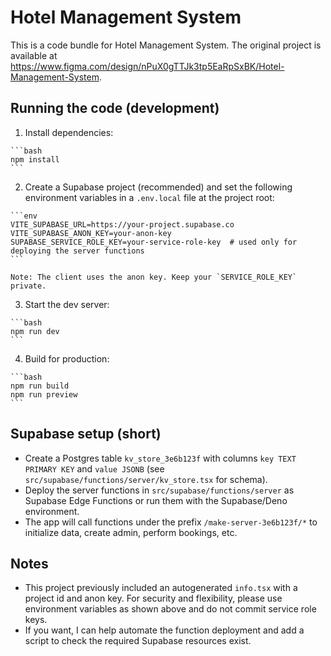 
  # Hotel Management System

  This is a code bundle for Hotel Management System. The original project is available at https://www.figma.com/design/nPuX0gTTJk3tp5EaRpSxBK/Hotel-Management-System.

  ## Running the code (development)

  1. Install dependencies:

    ```bash
    npm install
    ```

  2. Create a Supabase project (recommended) and set the following environment variables in a `.env.local` file at the project root:

    ```env
    VITE_SUPABASE_URL=https://your-project.supabase.co
    VITE_SUPABASE_ANON_KEY=your-anon-key
    SUPABASE_SERVICE_ROLE_KEY=your-service-role-key  # used only for deploying the server functions
    ```

    Note: The client uses the anon key. Keep your `SERVICE_ROLE_KEY` private.

  3. Start the dev server:

    ```bash
    npm run dev
    ```

  4. Build for production:

    ```bash
    npm run build
    npm run preview
    ```

  ## Supabase setup (short)
  - Create a Postgres table `kv_store_3e6b123f` with columns `key TEXT PRIMARY KEY` and `value JSONB` (see `src/supabase/functions/server/kv_store.tsx` for schema).
  - Deploy the server functions in `src/supabase/functions/server` as Supabase Edge Functions or run them with the Supabase/Deno environment.
  - The app will call functions under the prefix `/make-server-3e6b123f/*` to initialize data, create admin, perform bookings, etc.

  ## Notes
  - This project previously included an autogenerated `info.tsx` with a project id and anon key. For security and flexibility, please use environment variables as shown above and do not commit service role keys.
  - If you want, I can help automate the function deployment and add a script to check the required Supabase resources exist.
  